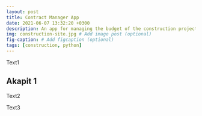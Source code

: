 ```yaml
---
layout: post
title: Contract Manager App
date: 2021-06-07 13:32:20 +0300
description: An app for managing the budget of the construction project.
img: construction-site.jpg # Add image post (optional)
fig-caption: # Add figcaption (optional)
tags: [construction, python]
---
```

Text1 

## Akapit 1
Text2

Text3
